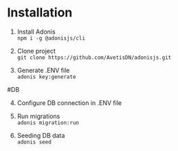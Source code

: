 # Installation

1. Install Adonis<br>
`npm i -g @adonisjs/cli`

2. Clone project<br>
`git clone https://github.com/AvetisDN/adonisjs.git`

3. Generate .ENV file<br>
`adonis key:generate`

#DB

4. Configure DB connection in .ENV file

5. Run migrations<br>
`adonis migration:run`

6. Seeding DB data<br>
`adonis seed`
